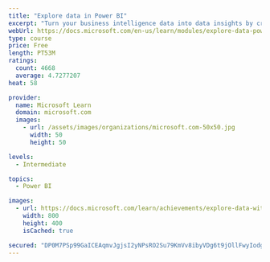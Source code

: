 ```yaml
---
title: "Explore data in Power BI"
excerpt: "Turn your business intelligence data into data insights by creating and configuring Power BI dashboards."
webUrl: https://docs.microsoft.com/en-us/learn/modules/explore-data-power-bi/
type: course
price: Free
length: PT53M
ratings:
  count: 4668
  average: 4.7277207
heat: 58

provider:
  name: Microsoft Learn
  domain: microsoft.com
  images:
    - url: /assets/images/organizations/microsoft.com-50x50.jpg
      width: 50
      height: 50

levels:
  - Intermediate

topics:
  - Power BI

images:
  - url: https://docs.microsoft.com/learn/achievements/explore-data-with-power-bi-desktop-social.png
    width: 800
    height: 400
    isCached: true

secured: "DP0M7PSp99GaICEAqmvJgjsI2yNPsRO2Su79KmVv8ibyVDg6t9jOllFwyIodgq14+Xka+K803Ug5pC32pLUe8SXKisdZisryVUEz5v62Z88TaaFr2zEo4lSyy+ykON8c+ahgtWtAup9g7cgiE4QskamKSCLApqE+rsSFNyIwrcy3Uzzfp5F4dhDFkS6/CDyGvNuFgQj+PufMd9tTM3b5SU3kkTnJ36Gqskz8ygR3LJe3oh8M3Qp+hqhFT7yI2wmdw2KFsWXb5zNHB0GDTy1sa/02P7KUoIQvVG2qWGRQgdfgOlbJB/4yI4jJwxQRw0bd1CLqEwLEjnItWVww1KZOXSCbv2xIMc9fPqVu1VF8v7k7LZLxFIFVdc6sFrirkEul4MH/Q11UR3cLogVXGJV9z0G86FYfxkCYLyLjcKKf9Ik=;k3AkmAnbxOqEegCGhtqQvg=="
---
```


